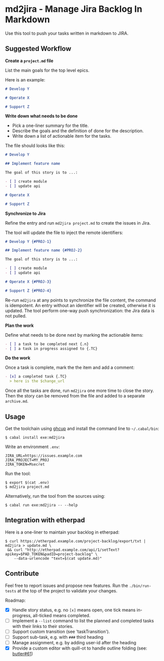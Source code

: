 # md2jira - Manage Jira Backlog In Markdown

Use this tool to push your tasks written in markdown to JIRA.

## Suggested Workflow

**Create a `project.md` file**

List the main goals for the top level epics.

Here is an example:

```markdown
# Develop Y

# Operate X

# Support Z
```


**Write down what needs to be done**

- Pick a one-liner summary for the title.
- Describe the goals and the definition of done for the description.
- Write down a list of actionable item for the tasks.

The file should looks like this:

```markdown
# Develop Y

## Implement feature name

The goal of this story is to ...:

- [ ] create module
- [ ] update api

# Operate X

# Support Z
```

**Synchronize to Jira**

Refine the entry and run `md2jira project.md` to create the issues in Jira.

The tool will update the file to inject the remote identifiers:

```markdown
# Develop Y {#PROJ-1}

## Implement feature name {#PROJ-2}

The goal of this story is to ...:

- [ ] create module
- [ ] update api

# Operate X {#PROJ-3}

# Support Z {#PROJ-4}
```

Re-run `md2jira` at any points to synchronize the file content, the command is idempotent.
An entry without an identifier will be created, otherwise it is updated.
The tool perform one-way push synchronization: the Jira data is not pulled.

**Plan the work**

Define what needs to be done next by marking the actionable items:

```markdown
- [ ] a task to be completed next {.n}
- [ ] a task in progress assigned to {.TC}
```

**Do the work**

Once a task is complete, mark the the item and add a comment:

```markdown
- [x] a completed task {.TC}
  > here is the $change_url
```

Once all the tasks are done, run `md2jira` one more time to close the story.
Then the story can be removed from the file and added to a separate `archive.md`.


## Usage

Get the toolchain using [ghcup](https://www.haskell.org/ghcup/) and install the command line to `~/.cabal/bin`:

```
$ cabal install exe:md2jira
```

Write an environment `.env`:

```
JIRA_URL=https://issues.example.com
JIRA_PROJECT=MY_PROJ
JIRA_TOKEN=Msecret
```

Run the tool:

```
$ export $(cat .env)
$ md2jira project.md
```

Alternatively, run the tool from the sources using:

```
$ cabal run exe:md2jira -- --help
```


## Integration with etherpad

Here is a one-liner to maintain your backlog in etherpad:

```
$ curl https://etherpad.example.com/project-backlog/export/txt | md2jira > update.md \
 && curl "http://etherpad.example.com/api/1/setText?apikey=$PAD_TOKEN&padID=project-backlog" \
    --data-urlencode "text=$(cat update.md)"
```

## Contribute

Feel free to report issues and propose new features. Run the `./bin/run-tests` at the top of the project to validate your changes.

Roadmap:

- [x] Handle story status, e.g. no `[x]` means open, one tick means in-progress, all-ticked means completed.
- [ ] Implement a `--list` command to list the planned and completed tasks with their links to their stories.
- [ ] Support custom transition (see 'taskTransition').
- [ ] Support sub-task, e.g. with `###` third heading
- [ ] Manage assignment, e.g. by adding user-id after the heading
- [x] Provide a custom editor with quill-ot to handle outline folding (see: [butler#61](https://github.com/ButlerOS/haskell-butler/pull/61))
